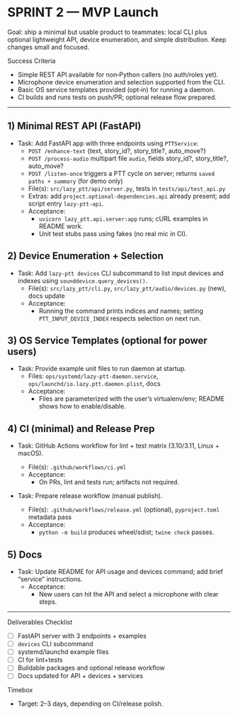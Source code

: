 # SPRINT 2 — MVP Launch

Goal: ship a minimal but usable product to teammates: local CLI plus optional lightweight API, device enumeration, and simple distribution. Keep changes small and focused.

Success Criteria
- Simple REST API available for non‑Python callers (no auth/roles yet).
- Microphone device enumeration and selection supported from the CLI.
- Basic OS service templates provided (opt‑in) for running a daemon.
- CI builds and runs tests on push/PR; optional release flow prepared.

---

## 1) Minimal REST API (FastAPI)

- Task: Add FastAPI app with three endpoints using `PTTService`:
  - `POST /enhance-text` {text, story_id?, story_title?, auto_move?}
  - `POST /process-audio` multipart file `audio`, fields story_id?, story_title?, auto_move?
  - `POST /listen-once` triggers a PTT cycle on server; returns `saved paths + summary` (for demo only)
  - File(s): `src/lazy_ptt/api/server.py`, tests in `tests/api/test_api.py`
  - Extras: add `project.optional-dependencies.api` already present; add script entry `lazy-ptt-api`.
  - Acceptance:
    - `uvicorn lazy_ptt.api.server:app` runs; cURL examples in README work.
    - Unit test stubs pass using fakes (no real mic in CI).

## 2) Device Enumeration + Selection

- Task: Add `lazy-ptt devices` CLI subcommand to list input devices and indexes using `sounddevice.query_devices()`.
  - File(s): `src/lazy_ptt/cli.py`, `src/lazy_ptt/audio/devices.py` (new), docs update
  - Acceptance:
    - Running the command prints indices and names; setting `PTT_INPUT_DEVICE_INDEX` respects selection on next run.

## 3) OS Service Templates (optional for power users)

- Task: Provide example unit files to run daemon at startup.
  - Files: `ops/systemd/lazy-ptt-daemon.service`, `ops/launchd/io.lazy.ptt.daemon.plist`, docs
  - Acceptance:
    - Files are parameterized with the user’s virtualenv/env; README shows how to enable/disable.

## 4) CI (minimal) and Release Prep

- Task: GitHub Actions workflow for lint + test matrix (3.10/3.11, Linux + macOS).
  - File(s): `.github/workflows/ci.yml`
  - Acceptance:
    - On PRs, lint and tests run; artifacts not required.

- Task: Prepare release workflow (manual publish).
  - File(s): `.github/workflows/release.yml` (optional), `pyproject.toml` metadata pass
  - Acceptance:
    - `python -m build` produces wheel/sdist; `twine check` passes.

## 5) Docs

- Task: Update README for API usage and devices command; add brief “service” instructions.
  - Acceptance:
    - New users can hit the API and select a microphone with clear steps.

---

Deliverables Checklist
- [ ] FastAPI server with 3 endpoints + examples
- [ ] `devices` CLI subcommand
- [ ] systemd/launchd example files
- [ ] CI for lint+tests
- [ ] Buildable packages and optional release workflow
- [ ] Docs updated for API + devices + services

Timebox
- Target: 2–3 days, depending on CI/release polish.

